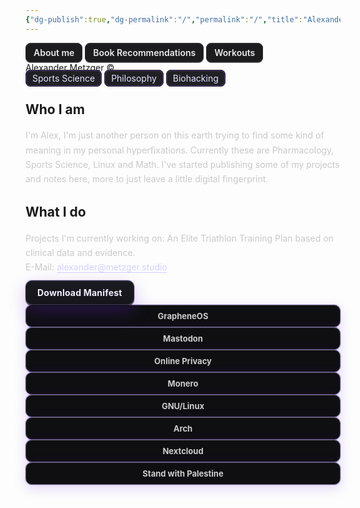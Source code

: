```yaml
---
{"dg-publish":true,"dg-permalink":"/","permalink":"/","title":"Alexander Metzger","tags":["gardenEntry"],"noteIcon":""}
---
```


<html></html>
<html>
<head>
<meta charset="utf-8" />
<meta name="viewport" content="width=device-width,initial-scale=1" />
<style>
/* ===== Theme Tokens (Dark + Cosmic Violet) ===== */
:root{
  --bg:#0f0f11; --fg:#eaeaea; --muted:#c9c9c9;
  --chip:#1c1c1f; --chip-bd:#2a2a2e;
  --banner:#d9d9d9; --banner-fg:#121214;
  --btn:#18181b; --btn-bd:#32323a;
  --accent:#cdcdcd; --accent-bd:#5f5f6a;

  /* cosmic violet scale */
  --violet-1:#a78bfa;  /* light glow */
  --violet-2:#8b5cf6;  /* main */
  --violet-3:#6d28d9;  /* deep core */
  --violet-ink:#bfa7ff;
}

/* Obsidian preview/source surfaces */
.markdown-preview-view, .markdown-source-view{
  background:var(--bg) !important; color:var(--fg) !important;
  font-family: ui-sans-serif, system-ui, -apple-system, "Segoe UI", Roboto, Inter, Arial;
}

/* ===== Cosmic Background (super dezent, performant) ===== */
body{
  margin:0;
  background: radial-gradient(1000px 600px at 12% 8%, rgba(139,92,246,.10), transparent 60%),
              radial-gradient(900px 540px at 88% 12%, rgba(109,40,217,.10), transparent 60%),
              radial-gradient(700px 420px at 50% 100%, rgba(167,139,250,.08), transparent 60%),
              var(--bg);
  /* leichter „star noise“ via subtle repeating gradient */
  /* Tipp: ist extrem schwach, stört Text nicht */
  background-blend-mode: screen, screen, screen, normal;
}

/* mikro-Sterne: nur ein Hauch */
body::after{
  content:"";
  position:fixed; inset:0; pointer-events:none; z-index:0;
  background-image:
    radial-gradient(2px 2px at 10% 20%, rgba(255,255,255,.12) 40%, transparent 42%),
    radial-gradient(1.6px 1.6px at 80% 30%, rgba(255,255,255,.10) 40%, transparent 42%),
    radial-gradient(1.8px 1.8px at 35% 75%, rgba(255,255,255,.10) 40%, transparent 42%),
    radial-gradient(1.4px 1.4px at 60% 60%, rgba(255,255,255,.08) 40%, transparent 42%);
  filter: blur(.2px);
  opacity:.35;
}

/* ===== Layout ===== */
#hero-wrap{
  position:relative;
  max-width:1000px; margin:0 auto; padding:32px 16px 64px; text-align:center;
  z-index:1;
  /* cosmic ring */
  border-radius:14px;
  box-shadow:
    0 0 0 1px rgba(139,92,246,.35),
    0 0 28px rgba(139,92,246,.18),
    0 0 120px rgba(109,40,217,.12) inset;
}

/* ===== Nav Chips ===== */
.nav-chips{
  display:flex; gap:10px; justify-content:center; flex-wrap:wrap; margin:24px 0 22px;
}
.nav-chips a{
  display:inline-block; padding:6px 12px; font-weight:600;
  border:1px solid var(--chip-bd); background:var(--chip);
  color:var(--fg); border-radius:8px; text-decoration:none;
  box-shadow: 0 1px 0 rgba(255,255,255,.06) inset, 0 1px 0 rgba(0,0,0,.6);
  transition: border-color .2s ease, box-shadow .25s ease, color .2s ease, transform .08s ease;
}
.nav-chips a:hover{
  border-color: rgba(139,92,246,.55);
  color: var(--violet-ink);
  box-shadow:
    0 0 0 1px rgba(139,92,246,.25) inset,
    0 8px 24px rgba(109,40,217,.25);
  transform: translateY(-1px);
}
.nav-chips a:focus-visible{
  outline:none;
  box-shadow:
    0 0 0 2px rgba(255,255,255,.08) inset,
    0 0 0 3px rgba(139,92,246,.7);
  border-color: transparent;
}

/* ===== Banner / Title ===== */
.banner{
  display:inline-block;
  background:var(--banner); color:var(--banner-fg);
  font-weight:900; letter-spacing:.3px;
  font-size: clamp(28px, 6vw, 54px);
  padding:10px 14px; border-radius:10px;
  box-shadow: 0 3px 0 rgba(0,0,0,.35),
              0 0 0 2px rgba(139,92,246,.35),
              0 8px 32px rgba(139,92,246,.20);
  /* feine violette Kante */
  outline: 1px solid rgba(139,92,246,.25);
}

/* ===== Sub-Title Tags ===== */
.subtitle{
  margin:6px auto 28px; display:flex; gap:8px; justify-content:center; flex-wrap:wrap;
}
.subtitle .tag{
  background:#202024; color:#e4e1ff; border:1px solid #2e2a38;
  padding:4px 10px; border-radius:8px; font-size:14px;
  box-shadow: 0 0 0 1px rgba(139,92,246,.35) inset;
}

/* ===== Typography ===== */
h2.section{ margin:30px 0 12px; font-size:32px; font-weight:900; }
p{ color:var(--muted); max-width:820px; margin:0 auto 10px; line-height:1.65; }
a{ color:#d4d0ff; text-underline-offset:3px; }
a:hover{ color:#efeaff; text-decoration:underline; }

/* ===== CTA ===== */
.cta{ margin:26px 0 36px; }
.cta a{
  display:inline-block; padding:10px 18px; border-radius:10px;
  background:linear-gradient(180deg, #1a1a21 0%, #15151a 100%);
  border:1px solid var(--btn-bd);
  color:#f2efff; text-decoration:none; font-weight:700; letter-spacing:.2px;
  box-shadow:
    0 2px 0 rgba(0,0,0,.6),
    0 1px 0 rgba(255,255,255,.06) inset,
    0 0 0 1px rgba(139,92,246,.35),
    0 10px 28px rgba(109,40,217,.28);
  transition: transform .08s ease, box-shadow .25s ease, filter .2s ease;
}
.cta a:hover{ transform: translateY(-1px); filter: brightness(1.05); }
.cta a:focus-visible{
  outline:none;
  box-shadow:
    0 0 0 2px rgba(255,255,255,.06) inset,
    0 0 0 3px rgba(139,92,246,.7),
    0 10px 28px rgba(109,40,217,.35);
}

/* ===== Badges ===== */
.badge-row{
  margin:24px auto 4px; display:flex; gap:10px; justify-content:center; flex-wrap:wrap;
}
.badge{
  height:34px; min-width:120px; padding:0 10px;
  display:flex; align-items:center; justify-content:center;
  background:#0f0f12; border:1px solid var(--accent-bd);
  border-radius:10px; color:var(--accent); font-weight:700; font-size:13px;
  box-shadow: 0 0 0 1px rgba(139,92,246,.28), 0 6px 20px rgba(109,40,217,.18);
}

/* Wenn du echte Bild-Badges verwenden willst, ersetze .badge durch <img> mit class="badge-img" */
.badge-img{ height:36px; border-radius:8px; border:1px solid var(--accent-bd); background:#0f0f12; }

/* Utilities */
.center-text{ text-align:center; width:100%; }

/* Obsidian Preview alignments */
.markdown-preview-view h1, 
.markdown-preview-view h2, 
.markdown-preview-view p { text-align:center; }
.markdown-preview-view a { color:#d0d0ff; }

/* Reduce motion respect */
@media (prefers-reduced-motion: reduce){
  .nav-chips a, .cta a{ transition:none; }
  body::after{ display:none; }
}
</style>
</head>
<body>
<div id="hero-wrap">

  <div class="nav-chips center-text">
    <a href="/about/">About me</a>
    <a href="/books/">Book Recommendations</a>
    <a href="/workouts/">Workouts</a>
  </div>

  <div class="banner center-text">Alexander Metzger ©</div>

  <div class="subtitle">
    <span class="tag">Sports Science</span>
    <span class="tag">Philosophy</span>
    <span class="tag">Biohacking</span>
  </div>

  <h2 class="section">Who I am</h2>
  <p class="p">
     I'm Alex, I'm just another person on this earth trying to find some kind of meaning in my personal hyperfixations. Currently these are Pharmacology, Sports Science, Linux and Math.
     I've started publishing some of my projects and notes here, more to just leave a little digital fingerprint.
     <br/>
  </p>

  <h2 class="section">What I do</h2>
  <p class="p">
    Projects I'm currently working on: An Elite Triathlon Training Plan based on clinical data and evidence. <br/>
    E-Mail: <a href="mailto:alexander@metzger.studio">alexander@metzger.studio</a>
  </p>

  <div class="cta">
    <a href="/manifest.pdf">Download Manifest</a>
  </div>

  <!-- Badge-Reihe: Variante 1 – Text-Badges -->
  <div class="badge-row">
    <div class="badge">GrapheneOS</div>
    <div class="badge">Mastodon</div>
    <div class="badge">Online Privacy</div>
    <div class="badge">Monero</div>
    <div class="badge">GNU/Linux</div>
    <div class="badge">Arch</div>
    <div class="badge">Nextcloud</div>
    <div class="badge">Stand with Palestine</div>
  </div>
</div>
</body>

